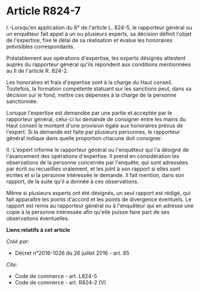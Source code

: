 # Article R824-7

I.-Lorsqu'en application du 6° de l'article L. 824-5, le rapporteur général ou un enquêteur fait appel à un ou plusieurs
experts, sa décision définit l'objet de l'expertise, fixe le délai de sa réalisation et évalue les honoraires prévisibles
correspondants. 

Préalablement aux opérations d'expertise, les experts désignés attestent auprès du rapporteur général qu'ils répondent aux
conditions mentionnées au II de l'article R. 824-2. 

Les honoraires et frais d'expertise sont à la charge du Haut conseil. Toutefois, la formation compétente statuant sur les
sanctions peut, dans sa décision sur le fond, mettre ces dépenses à la charge de la personne sanctionnée. 

Lorsque l'expertise est demandée par une partie et acceptée par le rapporteur général, celui-ci lui demande de consigner
entre les mains du Haut conseil le montant d'une provision égale aux honoraires prévus de l'expert. Si la demande est faite
par plusieurs personnes, le rapporteur général indique dans quelle proportion chacune doit consigner. 

II.-L'expert informe le rapporteur général ou l'enquêteur qui l'a désigné de l'avancement des opérations d'expertise. Il
prend en considération les observations de la personne concernée par l'enquête, qui sont adressées par écrit ou recueillies
oralement, et les joint à son rapport si elles sont écrites et si la personne intéressée le demande. Il fait mention, dans
son rapport, de la suite qu'il a donnée à ces observations. 

Même si plusieurs experts ont été désignés, un seul rapport est rédigé, qui fait apparaître les points d'accord et les points
de divergence éventuels. Le rapport est remis au rapporteur général ou à l'enquêteur qui en adresse une copie à la personne
intéressée afin qu'elle puisse faire part de ses observations éventuelles.

**Liens relatifs à cet article**

_Créé par_:

  - Décret n°2016-1026 du 26 juillet 2016 - art. 85

_Cite_:

  - Code de commerce - art. L824-5
  - Code de commerce - art. R824-2 (V)
